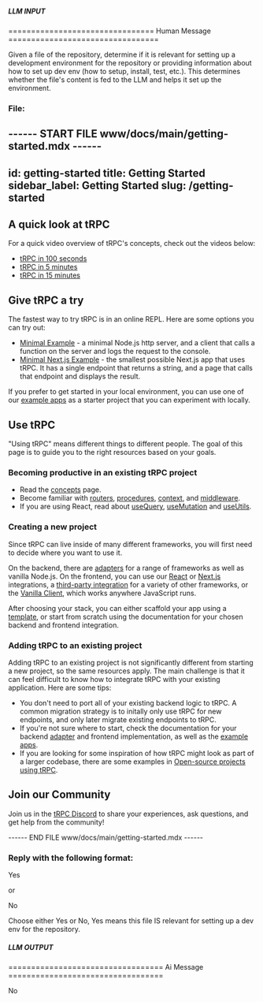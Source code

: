 ##### LLM INPUT #####
================================ Human Message =================================

Given a file of the repository, determine if it is relevant for setting up a development environment for the repository or providing information about how to set up dev env (how to setup, install, test, etc.). This determines whether the file's content is fed to the LLM and helps it set up the environment.

### File:
------ START FILE www/docs/main/getting-started.mdx ------
---
id: getting-started
title: Getting Started
sidebar_label: Getting Started
slug: /getting-started
---

## A quick look at tRPC

For a quick video overview of tRPC's concepts, check out the videos below:

- [tRPC in 100 seconds](https://www.youtube.com/watch?v=0DyAyLdVW0I)
- [tRPC in 5 minutes](https://www.youtube.com/watch?v=S6rcrkbsDI0)
- [tRPC in 15 minutes](https://www.youtube.com/watch?v=2LYM8gf184U)

## Give tRPC a try

The fastest way to try tRPC is in an online REPL. Here are some options you can try out:

- [Minimal Example](https://stackblitz.com/github/trpc/trpc/tree/next/examples/minimal?file=server%2Findex.ts&file=client%2Findex.ts&view=editor) - a minimal Node.js http server, and a client that calls a function on the server and logs the request to the console.
- [Minimal Next.js Example](https://stackblitz.com/github/trpc/trpc/tree/next/examples/next-minimal-starter?file=src%2Fpages%2Fapi%2Ftrpc%2F[trpc].ts&file=src%2Fpages%2Findex.tsx) - the smallest possible Next.js app that uses tRPC. It has a single endpoint that returns a string, and a page that calls that endpoint and displays the result.

If you prefer to get started in your local environment, you can use one of our [example apps](./example-apps.mdx) as a starter project that you can experiment with locally.

## Use tRPC

"Using tRPC" means different things to different people. The goal of this page is to guide you to the right resources based on your goals.

### Becoming productive in an existing tRPC project

- Read the [concepts](./concepts.mdx) page.
- Become familiar with [routers](../server/routers.md), [procedures](../server/procedures.md), [context](../server/context.md), and [middleware](../server/middlewares.md).
- If you are using React, read about [useQuery](../client/react/useQuery.md), [useMutation](../client/react/useMutation.md) and [useUtils](../client/react/useUtils.mdx).

### Creating a new project

Since tRPC can live inside of many different frameworks, you will first need to decide where you want to use it.

On the backend, there are [adapters](../server/adapters-intro.md) for a range of frameworks as well as vanilla Node.js. On the frontend, you can use our [React](../client/react/introduction.mdx) or [Next.js](../client/nextjs/introduction.mdx) integrations, a [third-party integration](../community/awesome-trpc.mdx#frontend-frameworks) for a variety of other frameworks, or the [Vanilla Client](../client/vanilla/setup.mdx), which works anywhere JavaScript runs.

After choosing your stack, you can either scaffold your app using a [template](./example-apps.mdx), or start from scratch using the documentation for your chosen backend and frontend integration.

### Adding tRPC to an existing project

Adding tRPC to an existing project is not significantly different from starting a new project, so the same resources apply. The main challenge is that it can feel difficult to know how to integrate tRPC with your existing application. Here are some tips:

- You don't need to port all of your existing backend logic to tRPC. A common migration strategy is to initally only use tRPC for new endpoints, and only later migrate existing endpoints to tRPC.
- If you're not sure where to start, check the documentation for your backend [adapter](../server/adapters-intro.md) and frontend implementation, as well as the [example apps](./example-apps.mdx).
- If you are looking for some inspiration of how tRPC might look as part of a larger codebase, there are some examples in [Open-source projects using tRPC](../community/awesome-trpc.mdx#-open-source-projects-using-trpc).

## Join our Community

Join us in the [tRPC Discord](https://trpc.io/discord) to share your experiences, ask questions, and get help from the community!

------ END FILE www/docs/main/getting-started.mdx ------

### Reply with the following format:

<rel>Yes</rel>

or

<rel>No</rel>

Choose either Yes or No, Yes means this file IS relevant for setting up a dev env for the repository.

##### LLM OUTPUT #####
================================== Ai Message ==================================

<rel>No</rel>